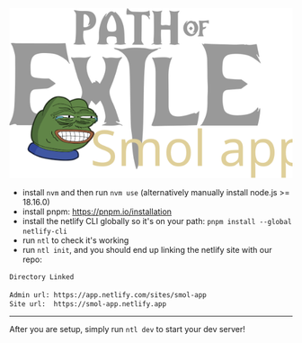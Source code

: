 ![smol-app-logo](public/smol-logo.svg)

- install `nvm` and then run `nvm use` (alternatively manually install node.js >= 18.16.0)
- install pnpm: https://pnpm.io/installation
- install the netlify CLI globally so it's on your path: `pnpm install --global netlify-cli`
- run `ntl` to check it's working
- run `ntl init`, and you should end up linking the netlify site with our repo:

```
Directory Linked

Admin url: https://app.netlify.com/sites/smol-app
Site url:  https://smol-app.netlify.app
```

---

After you are setup, simply run `ntl dev` to start your dev server!
